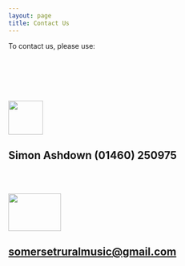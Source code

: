```yaml
---
layout: page
title: Contact Us
---
```


To contact us, please use:

<p>&nbsp;</p>
<p>&nbsp;</p>
<h1><img src="{{ '/files/srms/Telephone.jpg' | prepend: site.github.url }}" border="0" width="69" height="68" /></h1>
<h2>Simon Ashdown (01460) 250975</h2>
<p>&nbsp;</p>
<h2><img src="{{ '/files/srms/email.jpg' | prepend: site.github.url }}" border="0" width="105" height="75" /></h2>

## <somersetruralmusic@gmail.com>